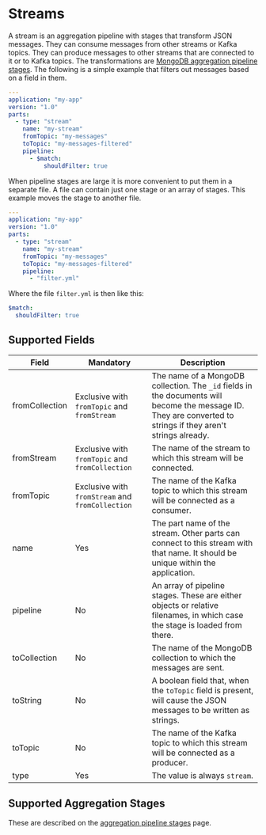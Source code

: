 # Streams

A stream is an aggregation pipeline with stages that transform JSON messages. They can consume messages from other streams or Kafka topics. They can produce messages to other streams that are connected to it or to Kafka topics. The transformations are [MongoDB aggregation pipeline stages](https://docs.mongodb.com/manual/reference/operator/aggregation-pipeline/). The following is a simple example that filters out messages based on a field in them.

```yaml
---
application: "my-app"
version: "1.0"
parts:
  - type: "stream"
    name: "my-stream"
    fromTopic: "my-messages"
    toTopic: "my-messages-filtered"
    pipeline:
      - $match:
          shouldFilter: true
```

When pipeline stages are large it is more convenient to put them in a separate file. A file can contain just one stage or an array of stages. This example moves the stage to another file.

```yaml
---
application: "my-app"
version: "1.0"
parts:
  - type: "stream"
    name: "my-stream"
    fromTopic: "my-messages"
    toTopic: "my-messages-filtered"
    pipeline:
      - "filter.yml"
```

Where the file `filter.yml` is then like this:

```yaml
$match:
  shouldFilter: true
```

## Supported Fields

|Field|Mandatory|Description|
|---|---|---|
|fromCollection|Exclusive with `fromTopic` and `fromStream`|The name of a MongoDB collection. The `_id` fields in the documents will become the message ID. They are converted to strings if they aren't strings already.|
|fromStream|Exclusive with `fromTopic` and `fromCollection`|The name of the stream to which this stream will be connected.|
|fromTopic|Exclusive with `fromStream` and `fromCollection`|The name of the Kafka topic to which this stream will be connected as a consumer.|
|name|Yes|The part name of the stream. Other parts can connect to this stream with that name. It should be unique within the application.|
|pipeline|No|An array of pipeline stages. These are either objects or relative filenames, in which case the stage is loaded from there.|
|toCollection|No|The name of the MongoDB collection to which the messages are sent.|
|toString|No|A boolean field that, when the `toTopic` field is present, will cause the JSON messages to be written as strings.|
|toTopic|No|The name of the Kafka topic to which this stream will be connected as a producer.|
|type|Yes|The value is always `stream`.|

## Supported Aggregation Stages

These are described on the [aggregation pipeline stages](aggregation_stages.md#aggregation-pipeline-stages) page.
